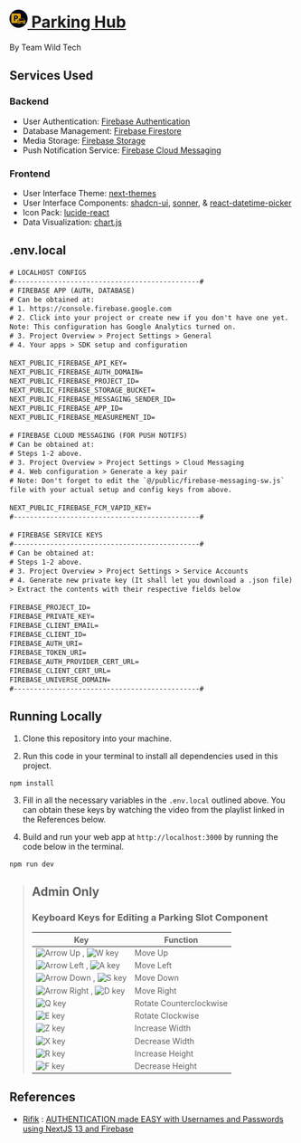 # [<img src="/public/logo-dark.svg" alt="Logo Dark Mode" width="32" height="32"> Parking Hub](https://parking-hub.vercel.app)

By Team Wild Tech

## Services Used

### Backend

- User Authentication: [Firebase Authentication](https://firebase.google.com/docs/auth/)
- Database Management: [Firebase Firestore](https://firebase.google.com/docs/firestore/)
- Media Storage: [Firebase Storage](https://firebase.google.com/docs/storage/)
- Push Notification Service: [Firebase Cloud Messaging](https://firebase.google.com/docs/cloud-messaging/)

### Frontend

- User Interface Theme: [next-themes](https://www.npmjs.com/package/next-themes)
- User Interface Components: [shadcn-ui](https://ui.shadcn.com/), [sonner](https://sonner.emilkowal.ski/), & [react-datetime-picker](https://www.npmjs.com/package/react-datetime-picker)
- Icon Pack: [lucide-react](https://www.npmjs.com/package/lucide-react)
- Data Visualization: [chart.js](https://www.chartjs.org/)

## .env.local

```env
# LOCALHOST CONFIGS
#----------------------------------------------#
# FIREBASE APP (AUTH, DATABASE)
# Can be obtained at:
# 1. https://console.firebase.google.com
# 2. Click into your project or create new if you don't have one yet. Note: This configuration has Google Analytics turned on.
# 3. Project Overview > Project Settings > General
# 4. Your apps > SDK setup and configuration

NEXT_PUBLIC_FIREBASE_API_KEY=
NEXT_PUBLIC_FIREBASE_AUTH_DOMAIN=
NEXT_PUBLIC_FIREBASE_PROJECT_ID=
NEXT_PUBLIC_FIREBASE_STORAGE_BUCKET=
NEXT_PUBLIC_FIREBASE_MESSAGING_SENDER_ID=
NEXT_PUBLIC_FIREBASE_APP_ID=
NEXT_PUBLIC_FIREBASE_MEASUREMENT_ID=

# FIREBASE CLOUD MESSAGING (FOR PUSH NOTIFS)
# Can be obtained at:
# Steps 1-2 above.
# 3. Project Overview > Project Settings > Cloud Messaging
# 4. Web configuration > Generate a key pair
# Note: Don't forget to edit the `@/public/firebase-messaging-sw.js` file with your actual setup and config keys from above.

NEXT_PUBLIC_FIREBASE_FCM_VAPID_KEY=
#----------------------------------------------#

# FIREBASE SERVICE KEYS
#----------------------------------------------#
# Can be obtained at:
# Steps 1-2 above.
# 3. Project Overview > Project Settings > Service Accounts
# 4. Generate new private key (It shall let you download a .json file) > Extract the contents with their respective fields below

FIREBASE_PROJECT_ID=
FIREBASE_PRIVATE_KEY=
FIREBASE_CLIENT_EMAIL=
FIREBASE_CLIENT_ID=
FIREBASE_AUTH_URI=
FIREBASE_TOKEN_URI=
FIREBASE_AUTH_PROVIDER_CERT_URL=
FIREBASE_CLIENT_CERT_URL=
FIREBASE_UNIVERSE_DOMAIN=
#----------------------------------------------#
```

## Running Locally

1. Clone this repository into your machine.

2. Run this code in your terminal to install all dependencies used in this project.

```shell
npm install
```

3. Fill in all the necessary variables in the `.env.local` outlined above. You can obtain these keys by watching the video from the playlist linked in the References below.

4. Build and run your web app at `http://localhost:3000` by running the code below in the terminal.

```shell
npm run dev
```

> ## Admin Only
>
> ### Keyboard Keys for Editing a Parking Slot Component
>
> <table>
>   <thead>
>     <tr>
>       <th>Key</th>
>       <th>Function</th>
>     </tr>
>   </thead>
>   <tbody>
>     <tr>
>       <td><img src="https://cdn-icons-png.flaticon.com/128/12221/12221835.png" alt="Arrow Up" width="32"/> , <img src="https://cdn-icons-png.flaticon.com/128/12222/12222203.png" alt="W key" width="32"/></td>
>     <td>Move Up</td>
>    </tr>
>    <tr>
>      <td><img src="https://cdn-icons-png.flaticon.com/128/12221/12221842.png" alt="Arrow Left" width="32"/> , <img src="https://cdn-icons-png.flaticon.com/128/12222/12222021.png" alt="A key" width="32"/></td>
>      <td>Move Left</td>
>    </tr>
>    <tr>
>      <td><img src="https://cdn-icons-png.flaticon.com/128/12221/12221829.png" alt="Arrow Down" width="32"/> , <img src="https://cdn-icons-png.flaticon.com/128/12222/12222164.png" alt="S key" width="32"/></td>
>      <td>Move Down</td>
>    </tr>
>    <tr>
>      <td><img src="https://cdn-icons-png.flaticon.com/128/12221/12221854.png" alt="Arrow Right" width="32"/> , <img src="https://cdn-icons-png.flaticon.com/128/12222/12222045.png" alt="D key" width="32"/></td>
>      <td>Move Right</td>
>    </tr>
>    <tr>
>      <td><img src="https://cdn-icons-png.flaticon.com/128/12222/12222147.png" alt="Q key" width="32"/></td>
>      <td>Rotate Counterclockwise</td>
>    </tr>
>    <tr>
>      <td><img src="https://cdn-icons-png.flaticon.com/128/12222/12222054.png" alt="E key" width="32"/></td>
>      <td>Rotate Clockwise</td>
>    </tr>
>    <tr>
>      <td><img src="https://cdn-icons-png.flaticon.com/128/12222/12222227.png" alt="Z key" width="32"/></td>
>      <td>Increase Width</td>
>    </tr>
>    <tr>
>      <td><img src="https://cdn-icons-png.flaticon.com/128/12222/12222211.png" alt="X key" width="32"/></td>
>      <td>Decrease Width</td>
>    </tr>
>    <tr>
>      <td><img src="https://cdn-icons-png.flaticon.com/128/12222/12222155.png" alt="R key" width="32"/></td>
>      <td>Increase Height</td>
>    </tr>
>    <tr>
>      <td><img src="https://cdn-icons-png.flaticon.com/128/12222/12222061.png" alt="F key" width="32"/></td>
>      <td>Decrease Height</td>
>    </tr>
>  </tbody>
> </table>

## References

- [Rifik](https://www.youtube.com/@GetRifik) : [AUTHENTICATION made EASY with Usernames and Passwords using NextJS 13 and Firebase](https://www.youtube.com/watch?v=ogYhXbtrCJM&t=77s)
